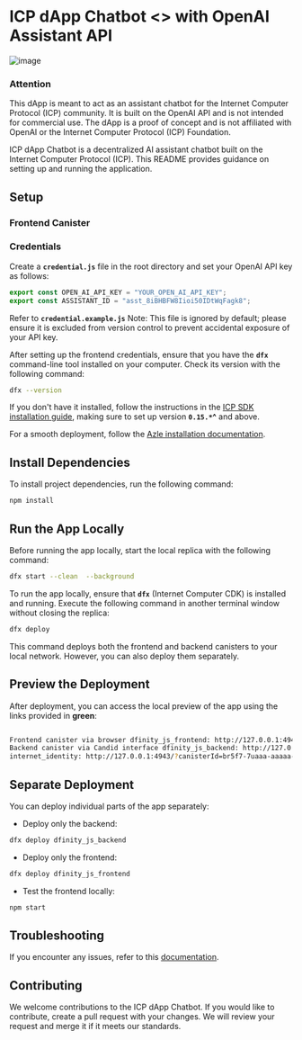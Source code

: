 # **ICP dApp Chatbot <> with OpenAI Assistant API**

![image](https://github.com/SoftCysec/ICP-dApp-Chatbot/assets/108905313/b3e87cfb-321d-46a7-8b96-be554bcdaafd)


### **Attention**

This dApp is meant to act as an assistant chatbot for the Internet Computer Protocol (ICP) community. It is built on the OpenAI API and is not intended for commercial use. The dApp is a proof of concept and is not affiliated with OpenAI or the Internet Computer Protocol (ICP) Foundation.

ICP dApp Chatbot is a decentralized AI assistant chatbot built on the Internet Computer Protocol (ICP). This README provides guidance on setting up and running the application.

## **Setup**

### **Frontend Canister**

### Credentials

Create a **`credential.js`** file in the root directory and set your OpenAI API key as follows:

```javascript
export const OPEN_AI_API_KEY = "YOUR_OPEN_AI_API_KEY";
export const ASSISTANT_ID = "asst_8iBHBFW8Iioi50IDtWqFagk8";
```

Refer to **`credential.example.js`**
Note: This file is ignored by default; please ensure it is excluded from version control to prevent accidental exposure of your API key.

After setting up the frontend credentials, ensure that you have the **`dfx`** command-line tool installed on your computer. Check its version with the following command:

```bash
dfx --version
```

If you don't have it installed, follow the instructions in the [ICP SDK installation guide](https://internetcomputer.org/docs/current/developer-docs/setup/install#installing-the-ic-sdk-1), making sure to set up version **`0.15.*`^** and above.

For a smooth deployment, follow the [Azle installation documentation](https://demergent-labs.github.io/azle/installation.html#build-dependencies).

## **Install Dependencies**

To install project dependencies, run the following command:

```bash
npm install
```

## **Run the App Locally**

Before running the app locally, start the local replica with the following command:

```bash
dfx start --clean  --background

```

To run the app locally, ensure that **`dfx`** (Internet Computer CDK) is installed and running. Execute the following command in another terminal window without closing the replica:

```bash
dfx deploy

```

This command deploys both the frontend and backend canisters to your local network. However, you can also deploy them separately.

## **Preview the Deployment**

After deployment, you can access the local preview of the app using the links provided in **green**:

```bash

Frontend canister via browser dfinity_js_frontend: http://127.0.0.1:4943/?canisterId=bd3sg-teaaa-aaaaa-qaaba-cai
Backend canister via Candid interface dfinity_js_backend: http://127.0.0.1:4943/?canisterId=br5f7-7uaaa-aaaaa-qaaca-cai&id=bkyz2-fmaaa-aaaaa-qaaaq-cai
internet_identity: http://127.0.0.1:4943/?canisterId=br5f7-7uaaa-aaaaa-qaaca-cai&id=be2us-64aaa-aaaaa-qaabq-cai

```

## **Separate Deployment**

You can deploy individual parts of the app separately:

- Deploy only the backend:

```bash
dfx deploy dfinity_js_backend

```

- Deploy only the frontend:

```bash
dfx deploy dfinity_js_frontend

```

- Test the frontend locally:

```bash
npm start

```

## **Troubleshooting**

If you encounter any issues, refer to this [documentation](https://demergent-labs.github.io/azle/deployment.html#common-deployment-issues).

## **Contributing**

We welcome contributions to the ICP dApp Chatbot. If you would like to contribute, create a pull request with your changes. We will review your request and merge it if it meets our standards.

